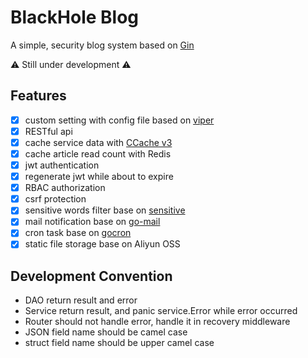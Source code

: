 # BlackHole Blog

A simple, security blog system based on [Gin](https://github.com/gin-gonic/gin)

⚠ Still under development ⚠

## Features

- [x] custom setting with config file based on [viper](https://github.com/spf13/viper)
- [x] RESTful api
- [x] cache service data with [CCache v3](https://github.com/karlseguin/ccache)
- [x] cache article read count with Redis
- [x] jwt authentication
- [x] regenerate jwt while about to expire
- [x] RBAC authorization
- [x] csrf protection
- [x] sensitive words filter base on [sensitive](https://github.com/importcjj/sensitive)
- [x] mail notification base on [go-mail](https://github.com/wneessen/go-mail)
- [x] cron task base on [gocron](https://github.com/go-co-op/gocron)
- [x] static file storage base on Aliyun OSS

## Development Convention

- DAO return result and error
- Service return result, and panic service.Error while error occurred
- Router should not handle error, handle it in recovery middleware
- JSON field name should be camel case
- struct field name should be upper camel case